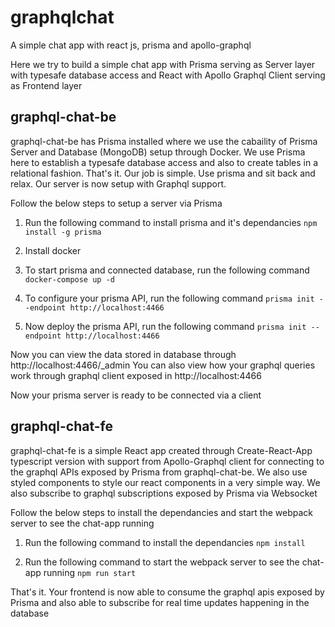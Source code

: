 # graphqlchat
A simple chat app with react js, prisma and apollo-graphql

Here we try to build a simple chat app with Prisma serving as Server layer with typesafe database access and React with Apollo Graphql Client serving as Frontend layer

## graphql-chat-be

graphql-chat-be has Prisma installed where we use the cabaility of Prisma Server and Database (MongoDB) setup through Docker.
We use Prisma here to establish a typesafe database access and also to create tables in a relational fashion. That's it. Our job is simple. Use prisma and sit back and relax. Our server is now setup with Graphql support. 

Follow the below steps to setup a server via Prisma

1. Run the following command to install prisma and it's dependancies
```npm install -g prisma```

2. Install docker

3. To start prisma and connected database, run the following command
```docker-compose up -d```

4. To configure your prisma API, run the following command
```prisma init --endpoint http://localhost:4466```

5. Now deploy the prisma API, run the following command
```prisma init --endpoint http://localhost:4466```

Now you can view the data stored in database through http://localhost:4466/_admin
You can also view how your graphql queries work through graphql client exposed in http://localhost:4466

Now your prisma server is ready to be connected via a client

## graphql-chat-fe

graphql-chat-fe is a simple React app created through Create-React-App typescript version with support from Apollo-Graphql client for connecting to the graphql APIs exposed by Prisma from graphql-chat-be. We also use styled components to style our react components in a very simple way. We also subscribe to graphql subscriptions exposed by Prisma via Websocket

Follow the below steps to install the dependancies and start the webpack server to see the chat-app running

1. Run the following command to install the dependancies
```npm install```

2. Run the following command to start the webpack server to see the chat-app running
```npm run start```

That's it. Your frontend is now able to consume the graphql apis exposed by Prisma and also able to subscribe for real time updates happening in the database




